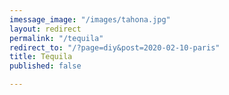 ```yaml
---
imessage_image: "/images/tahona.jpg"
layout: redirect
permalink: "/tequila"
redirect_to: "/?page=diy&post=2020-02-10-paris"
title: Tequila
published: false

---
```

